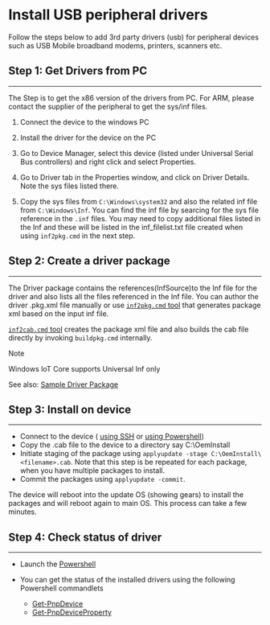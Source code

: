 # Install USB peripheral drivers
Follow the steps below to add 3rd party drivers (usb) for peripheral devices such as USB Mobile broadband modems, printers, scanners etc. 

## Step 1: Get Drivers from PC
___
The Step is to get the x86 version of the drivers from PC. For ARM, please contact the supplier of the peripheral to get the sys/inf files.


1. Connect the device to the windows PC

2. Install the driver for the device on the PC

3. Go to Device Manager, select this device (listed under Universal Serial Bus controllers) and right click and select Properties.

4. Go to Driver tab in the Properties window, and click on Driver Details. Note the sys files listed there.

5. Copy the sys files from `C:\Windows\system32` and also the related inf file from `C:\Windows\Inf`. You can find the inf file by searcing for the sys file reference in the `.inf` files. You may need to copy additional files listed in the Inf and these will be listed in the inf_filelist.txt file created when using  `inf2pkg.cmd` in the next step.


## Step 2: Create a driver package
___

The Driver package contains the references(InfSource)to the Inf file for the driver and also lists all the files referenced in the Inf file. You can author the driver .pkg.xml file manually or use [`inf2pkg.cmd` tool](https://github.com/ms-iot/iot-adk-addonkit/blob/master/Tools/inf2pkg.cmd) that generates package xml based on the input inf file. 

[`inf2cab.cmd` tool](https://github.com/ms-iot/iot-adk-addonkit/blob/master/Tools/inf2cab.cmd) creates the package xml file and also builds the cab file directly by invoking `buildpkg.cmd` internally.

> [!NOTE]
> Windows IoT Core supports Universal Inf only

See also: [Sample Driver Package](https://github.com/ms-iot/iot-adk-addonkit/blob/develop/Source-arm/BSP/CustomRpi2/Packages/CustomRPi2.GPIO/CustomRPi2.GPIO.pkg.xml) 

## Step 3: Install on device
___

* Connect to the device ( [using SSH](ssh) or [using Powershell](/powershell))
* Copy the <filename>.cab file to the device to a directory say C:\OemInstall
* Initiate staging of the package using `applyupdate -stage C:\OemInstall\<filename>.cab`. Note that this step is be repeated for each package, when you have multiple packages to install.
* Commit the packages using `applyupdate -commit`.

The device will reboot into the update OS (showing gears) to install the packages and will reboot again to main OS. This process can take a few minutes.

## Step 4: Check status of driver
___

* Launch the [Powershell]({{site.baseurl}}/{{page.lang}}/Docs/PowerShell)
* You can get the status of the installed drivers using the following Powershell commandlets

	* [Get-PnpDevice](https://technet.microsoft.com/en-us/library/mt130248.aspx)
	* [Get-PnpDeviceProperty](https://technet.microsoft.com/en-us/library/mt130249.aspx)
	
